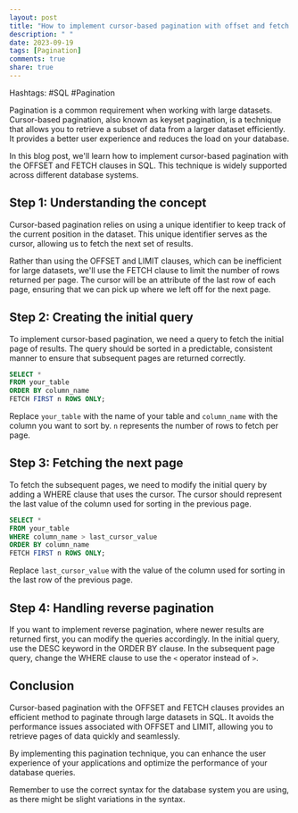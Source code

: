 ```yaml
---
layout: post
title: "How to implement cursor-based pagination with offset and fetch in SQL"
description: " "
date: 2023-09-19
tags: [Pagination]
comments: true
share: true
---
```


Hashtags: #SQL #Pagination

Pagination is a common requirement when working with large datasets. Cursor-based pagination, also known as keyset pagination, is a technique that allows you to retrieve a subset of data from a larger dataset efficiently. It provides a better user experience and reduces the load on your database.

In this blog post, we'll learn how to implement cursor-based pagination with the OFFSET and FETCH clauses in SQL. This technique is widely supported across different database systems.

## Step 1: Understanding the concept

Cursor-based pagination relies on using a unique identifier to keep track of the current position in the dataset. This unique identifier serves as the cursor, allowing us to fetch the next set of results.

Rather than using the OFFSET and LIMIT clauses, which can be inefficient for large datasets, we'll use the FETCH clause to limit the number of rows returned per page. The cursor will be an attribute of the last row of each page, ensuring that we can pick up where we left off for the next page.

## Step 2: Creating the initial query

To implement cursor-based pagination, we need a query to fetch the initial page of results. The query should be sorted in a predictable, consistent manner to ensure that subsequent pages are returned correctly.

```sql
SELECT *
FROM your_table
ORDER BY column_name
FETCH FIRST n ROWS ONLY;
```

Replace `your_table` with the name of your table and `column_name` with the column you want to sort by. `n` represents the number of rows to fetch per page.

## Step 3: Fetching the next page

To fetch the subsequent pages, we need to modify the initial query by adding a WHERE clause that uses the cursor. The cursor should represent the last value of the column used for sorting in the previous page.

```sql
SELECT *
FROM your_table
WHERE column_name > last_cursor_value
ORDER BY column_name
FETCH FIRST n ROWS ONLY;
```

Replace `last_cursor_value` with the value of the column used for sorting in the last row of the previous page.

## Step 4: Handling reverse pagination

If you want to implement reverse pagination, where newer results are returned first, you can modify the queries accordingly. In the initial query, use the DESC keyword in the ORDER BY clause. In the subsequent page query, change the WHERE clause to use the `<` operator instead of `>`.

## Conclusion

Cursor-based pagination with the OFFSET and FETCH clauses provides an efficient method to paginate through large datasets in SQL. It avoids the performance issues associated with OFFSET and LIMIT, allowing you to retrieve pages of data quickly and seamlessly.

By implementing this pagination technique, you can enhance the user experience of your applications and optimize the performance of your database queries.

Remember to use the correct syntax for the database system you are using, as there might be slight variations in the syntax.